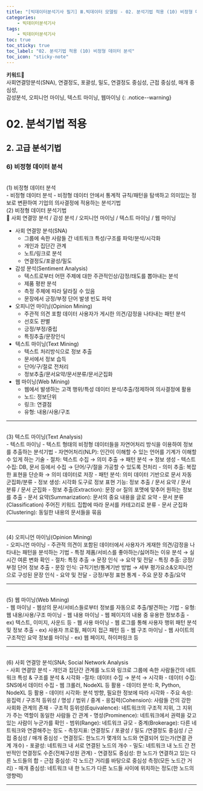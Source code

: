 ```yaml
---
title: "[빅데이터분석기사 필기] Ⅲ.빅데이터 모델링 - 02. 분석기법 적용 (10) 비정형 데이터 분석"
categories:
    - 빅데이터분석기사
tags:
    - 빅데이터분석기사
toc: true
toc_sticky: true
toc_label: "02. 분석기법 적용 (10) 비정형 데이터 분석"
toc_icon: "sticky-note"
---
```


**키워드🔑**<br>
사회연결망분석(SNA), 연결정도, 포괄성, 밀도, 연결정도 중심성, 근접 중심성, 매개 중심성, 
<br>감성분석, 오피니언 마이닝, 텍스트 마이닝, 웹마이닝
{: .notice--warning}

# 02. 분석기법 적용

## 2. 고급 분석기법

### 6) 비정형 데이터 분석

<br>
(1) 비정형 데이터 분석<br>
- 비정형 데이터 분석
    - 비정형 데이터 안에서 통계적 규칙/패턴을 탐색하고 의미있는 정보로 변환하여 기업의 의사결정에 적용하는 분석기법

<br>
(2) 비정형 데이터 분석기법<br>
📌 사회 연결망 분석 / 감성 분석 / 오피니언 마이닝 / 텍스트 마이닝 / 웹 마이닝

- 사회 연결망 분석(SNA)
    - 그룹에 속한 사람들 간 네트워크 특성/구조를 파악/분석/시각화
    - 개인과 집단간 관계
    - 노트/링크로 분석
    - 연결정도/포괄성/밀도
- 감성 분석(Sentiment Analysis)
    - 텍스트로부터 어떤 주제에 대한 주관적인상/감정/태도를 뽑아내는 분석
    - 제품 평판 분석
    - 측정 주체에 따라 달라질 수 있음
    - 문장에서 긍정/부정 단어 발생 빈도 파악
- 오피니언 마이닝(Opinion Mining)
    - 주관적 의견 포함 데이터 사용자가 게시한 의견/감정을 나타내는 패턴 분석
    - 선호도 판별
    - 긍정/부정/중립
    - 특징추출/문장인식
- 텍스트 마이닝(Text Mining)
    - 텍스트 처리방식으로 정보 추출
    - 문서에서 정보 습득
    - 단어/구/절로 전처리
    - 정보추출/문서요약/문서분류/문서군집화
- 웹 마이닝(Web Mining)
    - 웹에서 발생하는 고객 행위/특성 데이터 분석/추출/정제하여 의사결정에 활용
    - 노드: 정보단위
    - 링크: 연결점
    - 유형: 내용/사용/구조

---

<br>
(3) 텍스트 마이닝(Text Analysis)<br>
- 텍스트 마이닝
    - 텍스트 형태의 비정형 데이터들을 자연어처리 방식을 이용하여 정보를 추출하는 분석기법
- 자연어처리(NLP): 인간이 이해할 수 있는 언어를 기계가 이해할 수 있게 하는 기술
- 절차: 텍스트 수집 → 의미 추출 → 패턴 분석 → 정보 생성
    - 텍스트 수집: DB, 문서 등에서 수집 → 단어/구/절을 가공할 수 있도록 전처리
    - 의미 추출: 복잡한 표현을 단순화 → 의미 데이터로 저장
    - 패턴 분석: 의미 데이터 기반으로 문서 자동 군집화/분류
    - 정보 생성: 시각화 도구로 정보 표현
기능: 정보 추출 / 문서 요약 / 문서 분류 / 문서 군집화
    - 정보 추출(Extraction): 문장 or 질의 포맷에 맞추어 원하는 정보를 추출
    - 문서 요약(Summarization): 문서의 중요 내용을 글로 요약
    - 문서 분류(Classification) 주어진 키워드 집합에 따라 문서를 카테고리로 분류
    - 문서 군집화(Clustering): 동일한 내용의 문서들을 묶음

---

<br>
(4) 오피니언 마이닝(Opinion Mining)<br>
- 오피니언 마이닝
    - 주관적 의견이 포함된 데이터에서 사용자가 게재한 의견/감정을 나타내는 패턴을 분석하는 기법
    - 특정 제품/서비스를 좋아하는/싫어하는 이유 분석 → 실시간 여론 변화 확인
- 절차: 특징 추출 → 문장 인식 → 요약 및 전달
    - 특징 추출: 긍정/부정 단어 정보 추출
    - 문장 인식: 규칙기반/통계기반 방법 → 세부 평가요소&오피니언으로 구성된 문장 인식
    - 요약 및 전달
        - 긍정/부정 표현 통계
        - 주요 문장 추출/요약

---

<br>
(5) 웹 마이닝(Web Mining)<br>
- 웹 마이닝
    - 웹상의 문서/서비스들로부터 정보를 자동으로 추출/발견하는 기법
- 유형: 웹 내용/사용/구조 마이닝
    - 웹 내용 마이닝
        - 웹 페이지의 내용 중 유용한 정보추출
        - ex) 텍스트, 이미지, 사운드 등
    - 웹 사용 마이닝
        - 웹 로그를 통해 사용자 행위 패턴 분석 및 정보 추출
        - ex) 사용자 프로필, 페이지 접근 패턴 등
    - 웹 구조 마이닝
        - 웹 사이트의 구조적인 요약 정보를 마이닝
        - ex) 웹 페이지, 하이퍼링크 등

---

<br>
(6) 사회 연결망 분석(SNA; Social Network Analysis<br>
- 사회 연결망 분석
    - 개인과 집단간 관계를 노드와 링크로 그룹에 속한 사람들간의 네트워크 특성 & 구조를 분석 & 시각화
-절차: 데이터 수집 → 분석 → 시각화
    - 데이터 수집: SNS에서 데이터 수집
        - 웹 크롤러, NodeXL 등 활용
    - 데이터 분석: R, Python, NodeXL 등 활용
    - 데이터 시각화: 분석 방향, 필요한 정보에 따라 시각화
- 주요 속성: 응집력 / 구조적 등위성 / 명성 / 범위 / 중계
    - 응집력(Cohension): 사람들 간의 강한 사회화 관계의 존재
    - 구조적 등위성(Equivalence): 네트워크의 구조적 지위, 그 지위가 주는 역할이 동일한 사람들 간 관계
    - 명성(Prominence): 네트워크에서 권력을 갖고 있는 사람이 누군가를 확인
    - 범위(Range): 네트워크 규모
    - 중계(Brokerage): 다른 네트워크와 연결해주는 정도
- 측정지표: 연결정도 / 포괄성 / 밀도 /연결정도 중심성 / 근접 중심성 / 매개 중심성
    - 연결정도: 한노드가 몇개의 노드와 연결되어 있는가(연결 관계 개수)
    - 포괄성: 네트워크 내 서로 연결된 노드의 개수
    - 밀도: 네트워크 내 노드 간 전반적인 연결정도 수준(전체구성원 관계)
    - 연결정도 중심성: 한 노드가 연결하고 있는 다른 노드들의 합
    - 근접 중심성: 각 노드간 거리를 바탕으로 중심성 측정(모든 노드간 거리)
    - 매개 중심성: 네트워크 내 한 노드가 다른 노드들 사이에 위치하는 정도(한 노드의 영향력)

---